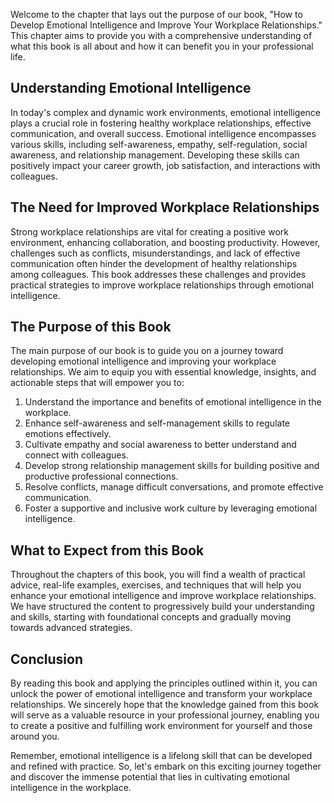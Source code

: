 
Welcome to the chapter that lays out the purpose of our book, "How to Develop Emotional Intelligence and Improve Your Workplace Relationships." This chapter aims to provide you with a comprehensive understanding of what this book is all about and how it can benefit you in your professional life.

## Understanding Emotional Intelligence

In today's complex and dynamic work environments, emotional intelligence plays a crucial role in fostering healthy workplace relationships, effective communication, and overall success. Emotional intelligence encompasses various skills, including self-awareness, empathy, self-regulation, social awareness, and relationship management. Developing these skills can positively impact your career growth, job satisfaction, and interactions with colleagues.

## The Need for Improved Workplace Relationships

Strong workplace relationships are vital for creating a positive work environment, enhancing collaboration, and boosting productivity. However, challenges such as conflicts, misunderstandings, and lack of effective communication often hinder the development of healthy relationships among colleagues. This book addresses these challenges and provides practical strategies to improve workplace relationships through emotional intelligence.

## The Purpose of this Book

The main purpose of our book is to guide you on a journey toward developing emotional intelligence and improving your workplace relationships. We aim to equip you with essential knowledge, insights, and actionable steps that will empower you to:

1. Understand the importance and benefits of emotional intelligence in the workplace.
2. Enhance self-awareness and self-management skills to regulate emotions effectively.
3. Cultivate empathy and social awareness to better understand and connect with colleagues.
4. Develop strong relationship management skills for building positive and productive professional connections.
5. Resolve conflicts, manage difficult conversations, and promote effective communication.
6. Foster a supportive and inclusive work culture by leveraging emotional intelligence.

## What to Expect from this Book

Throughout the chapters of this book, you will find a wealth of practical advice, real-life examples, exercises, and techniques that will help you enhance your emotional intelligence and improve workplace relationships. We have structured the content to progressively build your understanding and skills, starting with foundational concepts and gradually moving towards advanced strategies.

## Conclusion

By reading this book and applying the principles outlined within it, you can unlock the power of emotional intelligence and transform your workplace relationships. We sincerely hope that the knowledge gained from this book will serve as a valuable resource in your professional journey, enabling you to create a positive and fulfilling work environment for yourself and those around you.

Remember, emotional intelligence is a lifelong skill that can be developed and refined with practice. So, let's embark on this exciting journey together and discover the immense potential that lies in cultivating emotional intelligence in the workplace.
